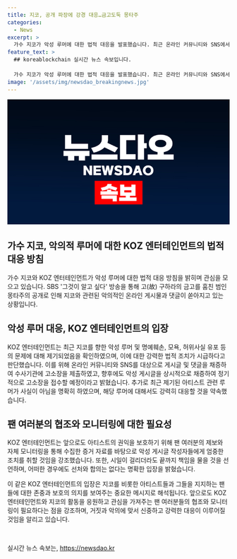 ```yaml
---
title: 지코, 공개 파장에 강경 대응…금고도둑 몽타주
categories:
  - News
excerpt: >
  가수 지코가 악성 루머에 대한 법적 대응을 발표했습니다. 최근 온라인 커뮤니티와 SNS에서 명예훼손, 모욕, 허위사실 유포 등 악성 게시물이 잇따라 게재되어 KOZ 엔터테인먼트는 강력한 법적 조치를 취할 것이라 밝혔습니다. 지코와 관련 없는 악의적 루머에 대한 조치뿐만 아니라 팬들의 제보와 자체 모니터링을 통해 더 많은 증거를 수집하여 엄중한 조치를 취할 것이라 강조했습니다.
feature_text: >
  ## koreablockchain 실시간 뉴스 속보입니다.

  가수 지코가 악성 루머에 대한 법적 대응을 발표했습니다. 최근 온라인 커뮤니티와 SNS에서 명예훼손, 모욕, 허위사실 유포 등 악성 게시물이 잇따라 게재되어 KOZ 엔터테인먼트는 강력한 법적 조치를 취할 것이라 밝혔습니다. 지코와 관련 없는 악의적 루머에 대한 조치뿐만 아니라 팬들의 제보와 자체 모니터링을 통해 더 많은 증거를 수집하여 엄중한 조치를 취할 것이라 강조했습니다.
image: '/assets/img/newsdao_breakingnews.jpg'
---
```


<p><img src="/assets/img/newsdao_breakingnews.jpg" alt="koreablockchain 속보" /></p>

<h2>가수 지코, 악의적 루머에 대한 KOZ 엔터테인먼트의 법적 대응 방침</h2>

<p>가수 지코와 KOZ 엔터테인먼트가 악성 루머에 대한 법적 대응 방침을 밝히며 관심을 모으고 있습니다. SBS '그것이 알고 싶다' 방송을 통해 고(故) 구하라의 금고를 훔친 범인 몽타주의 공개로 인해 지코와 관련된 악의적인 온라인 게시물과 댓글이 쏟아지고 있는 상황입니다.</p>

<h2>악성 루머 대응, KOZ 엔터테인먼트의 입장</h2>

<p>KOZ 엔터테인먼트는 최근 지코를 향한 악성 루머 및 명예훼손, 모욕, 허위사실 유포 등의 문제에 대해 제기되었음을 확인하였으며, 이에 대한 강력한 법적 조치가 시급하다고 판단했습니다. 이를 위해 온라인 커뮤니티와 SNS를 대상으로 게시글 및 댓글을 채증하여 수사기관에 고소장을 제출하였고, 향후에도 악성 게시글을 상시적으로 채증하여 정기적으로 고소장을 접수할 예정이라고 밝혔습니다. 추가로 최근 제기된 아티스트 관련 루머가 사실이 아님을 명확히 하였으며, 해당 루머에 대해서도 강력히 대응할 것을 약속했습니다.</p>

<h2>팬 여러분의 협조와 모니터링에 대한 필요성</h2>

<p>KOZ 엔터테인먼트는 앞으로도 아티스트의 권익을 보호하기 위해 팬 여러분의 제보와 자체 모니터링을 통해 수집한 증거 자료를 바탕으로 악성 게시글 작성자들에게 엄중한 조치를 취할 것임을 강조했습니다. 또한, 시일이 걸리더라도 끝까지 책임을 물을 것을 선언하며, 어떠한 경우에도 선처와 합의는 없다는 명확한 입장을 밝혔습니다.</p>

<p>이 같은 KOZ 엔터테인먼트의 입장은 지코를 비롯한 아티스트들과 그들을 지지하는 팬들에 대한 존중과 보호의 의지를 보여주는 중요한 메시지로 해석됩니다. 앞으로도 KOZ 엔터테인먼트와 지코의 활동을 응원하고 관심을 가져주는 팬 여러분들의 협조와 모니터링이 필요하다는 점을 강조하며, 거짓과 악의에 맞서 신중하고 강력한 대응이 이루어질 것임을 알리고 있습니다.</p>

<p data-ke-size="size16">&nbsp;</p>
실시간 뉴스 속보는, <a href="https://newsdao.kr" rel="dofollow">https://newsdao.kr</a>


